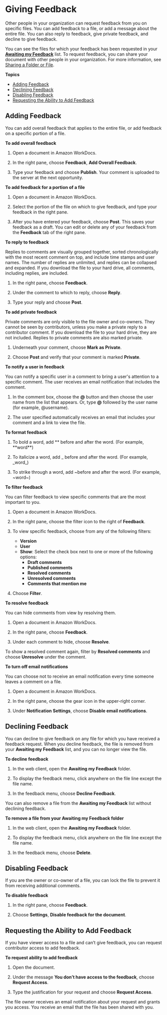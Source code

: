 # Giving Feedback<a name="client_add_feedback"></a>

Other people in your organization can request feedback from you on specific files\. You can add feedback to a file, or add a message about the entire file\. You can also reply to feedback, give private feedback, and decline to give feedback\.

You can see the files for which your feedback has been requested in your [**Awaiting my Feedback**](web_nav_view.md#web_awaiting_feedback) list\. To request feedback, you can share your document with other people in your organization\. For more information, see [Sharing a Folder or File](client_share.md)\.

**Topics**
+ [Adding Feedback](#add_feedback)
+ [Declining Feedback](#decline_feedback)
+ [Disabling Feedback](#disable_feedback)
+ [Requesting the Ability to Add Feedback](#access_feedback)

## Adding Feedback<a name="add_feedback"></a>

You can add overall feedback that applies to the entire file, or add feedback on a specific portion of a file\. 

**To add overall feedback**

1. Open a document in Amazon WorkDocs\.

1. In the right pane, choose **Feedback**, **Add Overall Feedback**\. 

1. Type your feedback and choose **Publish**\. Your comment is uploaded to the server at the next opportunity\.

**To add feedback for a portion of a file**

1. Open a document in Amazon WorkDocs\.

1. Select the portion of the file on which to give feedback, and type your feedback in the right pane\.

1. After you have entered your feedback, choose **Post**\. This saves your feedback as a draft\. You can edit or delete any of your feedback from the **Feedback** tab of the right pane\.

**To reply to feedback**

Replies to comments are visually grouped together, sorted chronologically with the most recent comment on top, and include time stamps and user names\. The number of replies are unlimited, and replies can be collapsed and expanded\. If you download the file to your hard drive, all comments, including replies, are included\.

1. In the right pane, choose **Feedback**\.

1. Under the comment to which to reply, choose **Reply**\.

1. Type your reply and choose **Post**\.

**To add private feedback**

Private comments are only visible to the file owner and co\-owners\. They cannot be seen by contributors, unless you make a private reply to a contributor comment\. If you download the file to your hard drive, they are not included\. Replies to private comments are also marked private\.

1. Underneath your comment, choose **Mark as Private**\.

1. Choose **Post** and verify that your comment is marked **Private**\.

**To notify a user in feedback**

You can notify a specific user in a comment to bring a user's attention to a specific comment\. The user receives an email notification that includes the comment\.

1. In the comment box, choose the **@** button and then choose the user name from the list that appears\. Or, type **@** followed by the user name \(for example, @username\)\.

1. The user specified automatically receives an email that includes your comment and a link to view the file\.

**To format feedback**

1. To bold a word, add \*\* before and after the word\. \(For example, \*\*word\*\*\)

1. To italicize a word, add \_ before and after the word\. \(For example, \_word\_\)

1. To strike through a word, add \~before and after the word\. \(For example, \~word\~\)

**To filter feedback**

You can filter feedback to view specific comments that are the most important to you\.

1. Open a document in Amazon WorkDocs\.

1. In the right pane, choose the filter icon to the right of **Feedback**\.

1. To view specific feedback, choose from any of the following filters:
   + **Version**
   + **User**
   + **Show**: Select the check box next to one or more of the following options:
     + **Draft comments**
     + **Published comments**
     + **Resolved comments**
     + **Unresolved comments**
     + **Comments that mention me**

1. Choose **Filter**\.

**To resolve feedback**

You can hide comments from view by resolving them\.

1. Open a document in Amazon WorkDocs\.

1. In the right pane, choose **Feedback**\.

1. Under each comment to hide, choose **Resolve**\.

To show a resolved comment again, filter by **Resolved comments** and choose **Unresolve** under the comment\.

**To turn off email notifications**

You can choose not to receive an email notification every time someone leaves a comment on a file\.

1. Open a document in Amazon WorkDocs\.

1. In the right pane, choose the gear icon in the upper\-right corner\.

1. Under **Notification Settings**, choose **Disable email notifications**\.

## Declining Feedback<a name="decline_feedback"></a>

You can decline to give feedback on any file for which you have received a feedback request\. When you decline feedback, the file is removed from your **Awaiting my Feedback** list, and you can no longer view the file\.

**To decline feedback**

1. In the web client, open the **Awaiting my Feedback** folder\.

1. To display the feedback menu, click anywhere on the file line except the file name\.

1. In the feedback menu, choose **Decline Feedback**\.

You can also remove a file from the **Awaiting my Feedback** list without declining feedback\.

**To remove a file from your **Awaiting my Feedback** folder**

1. In the web client, open the **Awaiting my Feedback** folder\.

1. To display the feedback menu, click anywhere on the file line except the file name\.

1. In the feedback menu, choose **Delete**\.

## Disabling Feedback<a name="disable_feedback"></a>

If you are the owner or co\-owner of a file, you can lock the file to prevent it from receiving additional comments\.

**To disable feedback**

1. In the right pane, choose **Feedback**\.

1. Choose **Settings**, **Disable feedback for the document**\.

## Requesting the Ability to Add Feedback<a name="access_feedback"></a>

If you have viewer access to a file and can’t give feedback, you can request contributor access to add feedback\.

**To request ability to add feedback**

1. Open the document\.

1. Under the message **You don’t have access to the feedback**, choose **Request Access**\.

1. Type the justification for your request and choose **Request Access**\.

The file owner receives an email notification about your request and grants you access\. You receive an email that the file has been shared with you\.